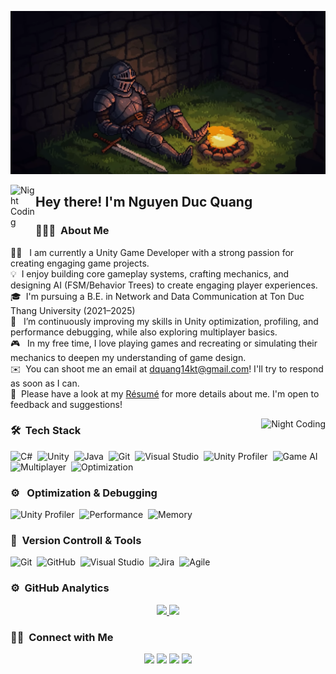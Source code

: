 ![Banner](https://github.com/dquang14/dquang14/blob/main/Screenshot%202025-03-13%20010817.png)

<img alt="Night Coding" src="./assets/Hand%20Wave.gif" width='40' align="left"/><h2 align="left">Hey there! I'm Nguyen Duc Quang</h2>

<!-- ## 👋 &nbsp;Hey there! I'm Aditya Kanoi -->

### 👨🏻‍💻 &nbsp;About Me

👨‍💻 &nbsp; I am currently a Unity Game Developer with a strong passion for creating engaging game projects.\
💡 &nbsp;I enjoy building core gameplay systems, crafting mechanics, and designing AI (FSM/Behavior Trees) to create engaging player experiences.\
🎓 &nbsp;I'm pursuing a B.E. in Network and Data Communication at Ton Duc Thang University (2021–2025)\
🌱 &nbsp; I’m continuously improving my skills in Unity optimization, profiling, and performance debugging, while also exploring multiplayer basics.\
🎮 &nbsp; In my free time, I love playing games and recreating or simulating their mechanics to deepen my understanding of game design.\
✉️ &nbsp;You can shoot me an email at dquang14kt@gmail.com! I'll try to respond as soon as I can.\
📄 &nbsp;Please have a look at my [Résumé](https://github.com/dquang14/dquang14/blob/main/CV_NguyenDucQuang_UnityGameDeveloper.pdf) for more details about me. I'm open to feedback and suggestions!


<img alt="Night Coding" src="https://media.giphy.com/media/v1.Y2lkPTc5MGI3NjExcDVsdjcydWg3ZWFpcnRzMHcxaHpuanBwcHF5bnA1bHh0MmtvYnh1byZlcD12MV9naWZzX3NlYXJjaCZjdD1n/CrFLL3CnRpw5ddlBMm/giphy.gif" align="right"/>

### 🛠 &nbsp;Tech Stack

![C#](https://img.shields.io/badge/c%23-%23239120.svg?style=for-the-badge&logo=c-sharp&logoColor=white)&nbsp;
![Unity](https://img.shields.io/badge/unity-%23000000.svg?style=for-the-badge&logo=unity&logoColor=white)&nbsp;
![Java](https://img.shields.io/badge/java-%23ED8B00.svg?style=for-the-badge&logo=java&logoColor=white)&nbsp;
![Git](https://img.shields.io/badge/git-%23F05033.svg?style=for-the-badge&logo=git&logoColor=white)&nbsp;
![Visual Studio](https://img.shields.io/badge/visual%20studio-5C2D91.svg?style=for-the-badge&logo=visual-studio&logoColor=white)&nbsp;
![Unity Profiler](https://img.shields.io/badge/unity%20profiler-%23000000.svg?style=for-the-badge&logo=unity&logoColor=white)&nbsp;
![Game AI](https://img.shields.io/badge/AI%20(FSM%2FBT)-%2300BFFF.svg?style=for-the-badge&logo=openai&logoColor=white)&nbsp;
![Multiplayer](https://img.shields.io/badge/multiplayer%20basics-%234285F4.svg?style=for-the-badge&logo=webauthn&logoColor=white)&nbsp;
![Optimization](https://img.shields.io/badge/optimization-%23FF9900.svg?style=for-the-badge&logo=opsgenie&logoColor=white)&nbsp;


### ⚙️ &nbsp; Optimization & Debugging

![Unity Profiler](https://img.shields.io/badge/unity%20profiler-%23000000.svg?style=for-the-badge&logo=unity&logoColor=white)&nbsp;
![Performance](https://img.shields.io/badge/performance%20debugging-%23FF9900.svg?style=for-the-badge&logo=opsgenie&logoColor=white)&nbsp;
![Memory](https://img.shields.io/badge/memory%20management-%2300BFFF.svg?style=for-the-badge&logo=databricks&logoColor=white)&nbsp;



### 🧰 &nbsp;Version Controll & Tools 

![Git](https://img.shields.io/badge/git-%23F05033.svg?style=for-the-badge&logo=git&logoColor=white)&nbsp;
![GitHub](https://img.shields.io/badge/github-%23121011.svg?style=for-the-badge&logo=github&logoColor=white)&nbsp;
![Visual Studio](https://img.shields.io/badge/visual%20studio-5C2D91.svg?style=for-the-badge&logo=visual-studio&logoColor=white)&nbsp;
![Jira](https://img.shields.io/badge/jira-%230A0FFF.svg?style=for-the-badge&logo=jira&logoColor=white)&nbsp;
![Agile](https://img.shields.io/badge/agile-%23007396.svg?style=for-the-badge&logo=scrumalliance&logoColor=white)&nbsp;

### ⚙️ &nbsp;GitHub Analytics

<p align="center">
  <a href="https://github.com/dquang14">
    <img height="180em" src="https://github-readme-stats-eight-theta.vercel.app/api?username=dquang14&show_icons=true&theme=algolia&include_all_commits=true&count_private=true"/>
  </a>
  <a href="https://github.com/dquang14">
    <img height="180em" src="https://github-readme-stats-eight-theta.vercel.app/api/top-langs/?username=dquang14&layout=compact&langs_count=8&theme=algolia"/>
  </a>
</p>

### 🤝🏻 &nbsp;Connect with Me

<p align="center">
<a href="https://www.linkedin.com/in/quang-nguyen-duc-57b848371/"><img src="https://img.shields.io/badge/Nguyen%20Duc%20Quang-0077B5?style=flat&logo=Linkedin&logoColor=white"/></a>
<a href="mailto:dquang14kt@gmail.com"><img src="https://img.shields.io/badge/-dquang14kt-D14836?style=flat&logo=Gmail&logoColor=white"/></a>
<a href="https://www.instagram.com/juquang.14/"><img src="https://img.shields.io/badge/-juquang.14-E4405F?style=flat&logo=Instagram&logoColor=white"/></a>
<a href="https://www.facebook.com/juquang.14/"><img src="https://img.shields.io/badge/-Đức Quang-1877F2?style=flat&logo=Facebook&logoColor=white"/></a>
</p>

